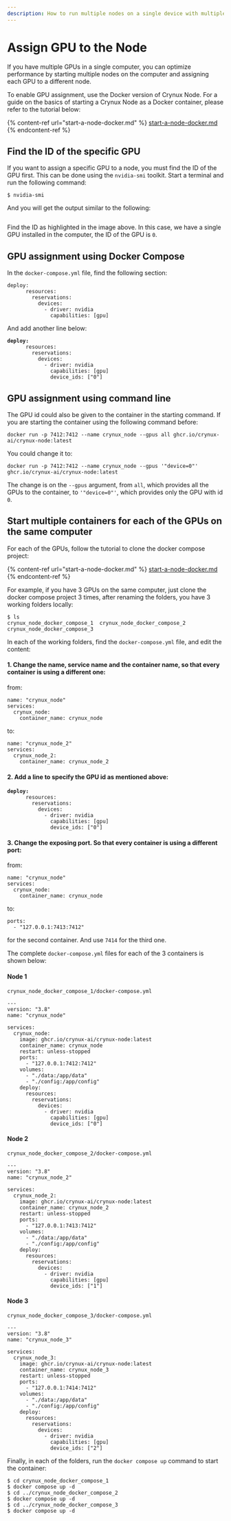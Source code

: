 ```yaml
---
description: How to run multiple nodes on a single device with multiple GPUs
---
```


# Assign GPU to the Node

If you have multiple GPUs in a single computer, you can optimize performance by starting multiple nodes on the computer and assigning each GPU to a different node.

To enable GPU assignment, use the Docker version of Crynux Node. For a guide on the basics of starting a Crynux Node as a Docker container, please refer to the tutorial below:

{% content-ref url="start-a-node-docker.md" %}
[start-a-node-docker.md](start-a-node-docker.md)
{% endcontent-ref %}

## Find the ID of the specific GPU

If you want to assign a specific GPU to a node, you must find the ID of the GPU first. This can be done using the `nvidia-smi` toolkit. Start a terminal and run the following command:

```
$ nvidia-smi
```

And you will get the output similar to the following:

<figure><img src="../.gitbook/assets/image (2).png" alt=""><figcaption></figcaption></figure>

Find the ID as highlighted in the image above. In this case, we have a single GPU installed in the computer, the ID of the GPU is `0`.&#x20;

## GPU assignment using Docker Compose

In the `docker-compose.yml` file, find the following section:

```
deploy:
      resources:
        reservations:
          devices:
            - driver: nvidia
              capabilities: [gpu]
```

And add another line below:

<pre><code><strong>deploy:
</strong>      resources:
        reservations:
          devices:
            - driver: nvidia
              capabilities: [gpu]
              device_ids: ["0"]
</code></pre>

## GPU assignment using command line

The GPU id could also be given to the container in the starting command. If you are starting the container using the following command before:

```
docker run -p 7412:7412 --name crynux_node --gpus all ghcr.io/crynux-ai/crynux-node:latest
```

You could change it to:

```
docker run -p 7412:7412 --name crynux_node --gpus '"device=0"' ghcr.io/crynux-ai/crynux-node:latest
```

The change is on the `--gpus` argument, from `all`, which provides all the GPUs to the container, to `'"device=0"'`, which provides only the GPU with id `0`.

## Start multiple containers for each of the GPUs on the same computer

For each of the GPUs, follow the tutorial to clone the docker compose project:

{% content-ref url="start-a-node-docker.md" %}
[start-a-node-docker.md](start-a-node-docker.md)
{% endcontent-ref %}

For example, if you have 3 GPUs on the same computer, just clone the docker compose project 3 times, after renaming the folders, you have 3 working folders locally:

```
$ ls
crynux_node_docker_compose_1  crynux_node_docker_compose_2  crynux_node_docker_compose_3
```

In each of the working folders, find the `docker-compose.yml` file, and edit the content:

#### 1. Change the name, service name and the container name, so that every container is using a different one:

&#x20;from:

```
name: "crynux_node"
services:
  crynux_node:
    container_name: crynux_node
```

to:

```
name: "crynux_node_2"
services:
  crynux_node_2:
    container_name: crynux_node_2
```

#### 2. Add a line to specify the GPU id as mentioned above:

<pre><code><strong>deploy:
</strong>      resources:
        reservations:
          devices:
            - driver: nvidia
              capabilities: [gpu]
              device_ids: ["0"]
</code></pre>

#### 3. Change the exposing port. So that every container is using a different port:

from:

```
name: "crynux_node"
services:
  crynux_node:
    container_name: crynux_node
```

to:

```
ports:
  - "127.0.0.1:7413:7412"
```

for the second container.  And use `7414` for the third one.

The complete `docker-compose.yml` files for each of the 3 containers is shown below:

#### Node 1

`crynux_node_docker_compose_1/docker-compose.yml`

```
---
version: "3.8"
name: "crynux_node"

services:
  crynux_node:
    image: ghcr.io/crynux-ai/crynux-node:latest
    container_name: crynux_node
    restart: unless-stopped
    ports:
      - "127.0.0.1:7412:7412"
    volumes:
      - "./data:/app/data"
      - "./config:/app/config"
    deploy:
      resources:
        reservations:
          devices:
            - driver: nvidia
              capabilities: [gpu]
              device_ids: ["0"]
```

#### Node 2

`crynux_node_docker_compose_2/docker-compose.yml`

```
---
version: "3.8"
name: "crynux_node_2"

services:
  crynux_node_2:
    image: ghcr.io/crynux-ai/crynux-node:latest
    container_name: crynux_node_2
    restart: unless-stopped
    ports:
      - "127.0.0.1:7413:7412"
    volumes:
      - "./data:/app/data"
      - "./config:/app/config"
    deploy:
      resources:
        reservations:
          devices:
            - driver: nvidia
              capabilities: [gpu]
              device_ids: ["1"]
```

#### Node 3

`crynux_node_docker_compose_3/docker-compose.yml`

```
---
version: "3.8"
name: "crynux_node_3"

services:
  crynux_node_3:
    image: ghcr.io/crynux-ai/crynux-node:latest
    container_name: crynux_node_3
    restart: unless-stopped
    ports:
      - "127.0.0.1:7414:7412"
    volumes:
      - "./data:/app/data"
      - "./config:/app/config"
    deploy:
      resources:
        reservations:
          devices:
            - driver: nvidia
              capabilities: [gpu]
              device_ids: ["2"]
```

Finally, in each of the folders, run the `docker compose up` command to start the container:

```
$ cd crynux_node_docker_compose_1
$ docker compose up -d
$ cd ../crynux_node_docker_compose_2
$ docker compose up -d
$ cd ../crynux_node_docker_compose_3
$ docker compose up -d
```
